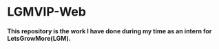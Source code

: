# LGMVIP-Web

#### This repository is the work I have done during my time as an intern for LetsGrowMore(LGM).
